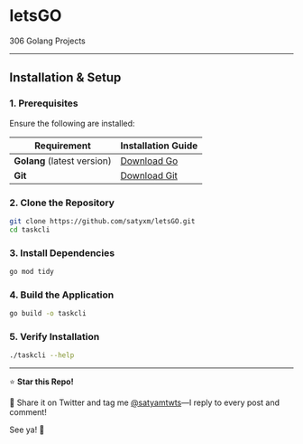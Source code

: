 # letsGO
306 Golang Projects

---

## **Installation & Setup**  

### **1. Prerequisites**  
Ensure the following are installed:  

| Requirement | Installation Guide |
|-------------|-------------------|
| **Golang** (latest version) | [Download Go](https://go.dev/dl/) |
| **Git** | [Download Git](https://git-scm.com/downloads) |

### **2. Clone the Repository**  
```sh
git clone https://github.com/satyxm/letsGO.git
cd taskcli
```  

### **3. Install Dependencies**  
```sh
go mod tidy
```  

### **4. Build the Application**  
```sh
go build -o taskcli
```  

### **5. Verify Installation**  
```sh
./taskcli --help
```  

---

⭐ **Star this Repo!**  

🔗 Share it on Twitter and tag me [@satyamtwts](https://twitter.com/satyamtwts)—I reply to every post and comment!  

See ya! 👋  
